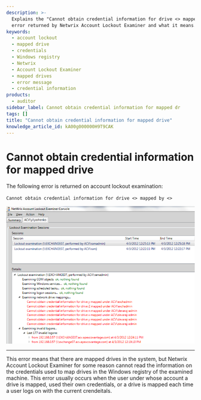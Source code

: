 ```yaml
---
description: >-
  Explains the "Cannot obtain credential information for drive <> mapped by <>"
  error returned by Netwrix Account Lockout Examiner and what it means.
keywords:
  - account lockout
  - mapped drive
  - credentials
  - Windows registry
  - Netwrix
  - Account Lockout Examiner
  - mapped drives
  - error message
  - credential information
products:
  - auditor
sidebar_label: Cannot obtain credential information for mapped dr
tags: []
title: "Cannot obtain credential information for mapped drive"
knowledge_article_id: kA00g000000H9T9CAK
---
```


# Cannot obtain credential information for mapped drive

The following error is returned on account lockout examination:

`Cannot obtain credential information for drive <> mapped by <>`

![User-added image](images/ka04u000000HcMw_0EM700000004wzm.png)

---

This error means that there are mapped drives in the system, but Netwrix Account Lockout Examiner for some reason cannot read the information on the credentials used to map drives in the Windows registry of the examined machine. This error usually occurs when the user under whose account a drive is mapped, used their own credentials, or a drive is mapped each time a user logs on with the current crendeitals.
